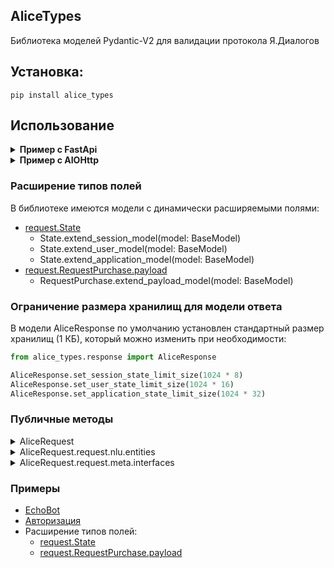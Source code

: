 ## AliceTypes

Библиотека моделей Pydantic-V2 для валидации протокола Я.Диалогов

## Установка:

```shell
pip install alice_types
```

## Использование

<details>
<summary><strong>Пример с FastApi</strong></summary>

```python
from alice_types.response import AliceResponse
from alice_types.request import AliceRequest
from fastapi import FastAPI

app = FastAPI()


@app.post(path="/")
async def handler(alice_request: AliceRequest):
    reply = AliceResponse()

    if alice_request.is_new_session():
        reply.response.text = "Привет, скажи что-нибудь и я это повторю"
        return reply

    reply.response.text = alice_request.request.original_utterance
    return reply
```

</details>

<details>
<summary><strong>Пример с AIOHttp</strong></summary>

```python
from alice_types.response import AliceResponse
from alice_types.request import AliceRequest
from aiohttp import web


async def handler(request):
    body = await request.json()
    alice_request = AliceRequest.model_validate(body)

    reply = AliceResponse()

    if alice_request.is_new_session():
        reply.response.text = "Привет, скажи что-нибудь и я это повторю"
    else:
        reply.response.text = alice_request.request.original_utterance

    body = reply.model_dump()
    return web.json_response(body)


app = web.Application()
app.router.add_post('/', handler)

if __name__ == "__main__":
    web.run_app(app)

```

</details>

### Расширение типов полей

В библиотеке имеются модели с динамически расширяемыми полями:

- [request.State](https://github.com/Demetrous-fd/alice_types/blob/main/examples/extend_fields/state.py)
    - State.extend_session_model(model: BaseModel)
    - State.extend_user_model(model: BaseModel)
    - State.extend_application_model(model: BaseModel)
- [request.RequestPurchase.payload](https://github.com/Demetrous-fd/alice_types/blob/main/examples/extend_fields/purchase.py)
  - RequestPurchase.extend_payload_model(model: BaseModel)

### Ограничение размера хранилищ для модели ответа

В модели AliceResponse по умолчанию установлен стандартный размер хранилищ (1 КБ), который можно изменить при
необходимости:

```python
from alice_types.response import AliceResponse

AliceResponse.set_session_state_limit_size(1024 * 8)
AliceResponse.set_user_state_limit_size(1024 * 16)
AliceResponse.set_application_state_limit_size(1024 * 32)
```

### Публичные методы
<details>
<summary>AliceRequest</summary>
<ul>
<li>AliceRequest.is_ping()</li>
<li>AliceRequest.is_new_session()</li>
<li>AliceRequest.authorization_is_completed()</li>
</ul>

```python
from alice_types.response import AliceResponse, Response
from alice_types.request import AliceRequest


async def handler(alice_request: AliceRequest):
    if alice_request.is_ping():
        return AliceResponse(
            response=Response(
                text="pong"
            )
        )
    
    elif alice_request.is_new_session():
        return AliceResponse(
            response=Response(
                text="Привет, скажи что-нибудь и я это повторю"
            )
        )
    
    elif alice_request.authorization_is_completed():
        return AliceResponse(
            response=Response(
                text="Ты авторизован это хорошо 👍"
            )
        )
    ...
```
</details>
<details>
<summary>AliceRequest.request.nlu.entities</summary> 

<ul>
<li>entities.get(entity_type: SlotsType | str) - <strong>Возвращает список сущностей заданного типа.</strong></li>
<li>entity.available() - <strong>Возвращает список доступных атрибутов объекта, у которых значение не равно None. Метод доступен у всех сущностей.</strong></li>
<li>EntityDatetime.to_datetime(timezone: pytz.BaseTzInfo | str | None = None)</li>
</ul>

```python
from typing import List

from alice_types.request import AliceRequest, SlotsType, EntityFio, EntityDatetime


async def handler(alice_request: AliceRequest):
    fio_entities: List[EntityFio] = alice_request.request.nlu.entities.get(SlotsType.YANDEX_FIO)
    names = []
    for entity in fio_entities:
        if "first_name" in entity.value.available():
            names.append(entity.value.first_name)

    dates = []
    datetime_entities: List[EntityDatetime] = alice_request.request.nlu.entities.get(SlotsType.YANDEX_DATETIME)
    for entity in datetime_entities:
        dates.append(
            entity.to_datetime(
                timezone=alice_request.meta.timezone  # Default: None
            )
        )
    ...
```

</details>
<details>

<summary>AliceRequest.request.meta.interfaces</summary>

<ul>
<li>interfaces.has(interface: Union[InterfaceType, str]) - <strong>Проверяет, существует ли этот интерфейс.</strong></li>
<li>interfaces.available() - <strong>Возвращает список доступных интерфейсов.</strong></li>
</ul>

```python
from alice_types.request import AliceRequest, InterfaceType


async def handler(alice_request: AliceRequest):
    if alice_request.meta.interfaces.has(InterfaceType.SCREEN):
        pass
```
</details>


### Примеры

- [EchoBot](https://github.com/Demetrous-fd/alice_types/blob/main/examples/base.py)
- [Авторизация](https://github.com/Demetrous-fd/alice_types/blob/main/examples/auth.py)
- Расширение типов полей:
    - [request.State](https://github.com/Demetrous-fd/alice_types/blob/main/examples/extend_fields/state.py)
    - [request.RequestPurchase.payload](https://github.com/Demetrous-fd/alice_types/blob/main/examples/extend_fields/purchase.py)
